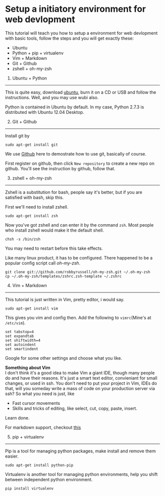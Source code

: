Setup a initiatory environment for web devlopment
============================================

This tutorial will teach you how to setup a environment for web devlopment with basic tools, follow the steps and you will get exactly these:

* Ubuntu
* Python + pip + virtualenv
* Vim + Markdown
* Git + Github
* zshell + oh-my-zsh

1. Ubuntu + Python
------------------

This is quite easy, download [ubuntu][1], burn it on a CD or USB and follow the instructions. Well, and you may use wubi also.

Python is contained in Ubuntu by default. In my case, Python 2.7.3 is distributed with Ubuntu 12.04 Desktop.

2. Git + Github
---------------
Install git by
	
	sudo apt-get install git

We use [Github][3] here to demostrate how to use git, basically of course.

First register on github, then click `New repository` to create a new repo on github. You'll see the instruction by github, follow that.

3. zshell + oh-my-zsh
---------------------

Zshell is a substitution for bash, people say it's better, but if you are satisfied with bash, skip this.

First we'll need to install zshell.

	sudo apt-get install zsh

Now you've got zshell and can enter it by the command `zsh`. Most people who install zshell would make it the default shell.

	chsh -s /bin/zsh

You may need to restart before this take effects.

Like many linux product, it has to be configured. There happened to be a popular config script call *oh-my-zsh*.

	git clone git://github.com/robbyrussell/oh-my-zsh.git ~/.oh-my-zsh
	cp ~/.oh-my-zsh/templates/zshrc.zsh-template ~/.zshrc

4. Vim + Markdown
-----------------
This tutorial is just written in Vim, pretty editor, i would say.

	sudo apt-get install vim

This gives you vim and config then. Add the following to `vimrc`(Mine's at `/etc/vim`).

	set tabstop=4
	set expandtab
	set shiftwidth=4
	set autoindent
	set smartindent

Google for some other settings and choose what you like.

**Something about Vim**  
I don't think it's a good idea to make Vim a giant IDE, though many people do and have their reasons. It's just a smart text editor, convieniant for small changes, or used in ssh. You don't need to put your project in Vim, IDEs do that, will you someday write a mass of code on your production server via ssh?
So what you need is just, like

* Fast cursor movements
* Skills and tricks of editing, like select, cut, copy, paste, insert.

Learn done.

For markdown support, checkout [this][2]

5. pip + virtualenv
-------------------
Pip is a tool for managing python packages, make install and remove them easier.
	
	sudo apt-get install python-pip

Virtualenv is another tool for managing python environments, help you shift between independent python environment.

	pip install virtualenv

[1]: http://www.ubuntu.com/ "Ubuntu"
[2]: https://github.com/plasticboy/vim-markdown "vim-markdown"
[3]: https://github.com/ "Github"
